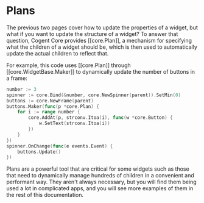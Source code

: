# Plans

The previous two pages cover how to update the properties of a widget, but what if you want to update the structure of a widget? To answer that question, Cogent Core provides [[core.Plan]], a mechanism for specifying what the children of a widget should be, which is then used to automatically update the actual children to reflect that.

For example, this code uses [[core.Plan]] through [[core.WidgetBase.Maker]] to dynamically update the number of buttons in a frame:

```Go
number := 3
spinner := core.Bind(&number, core.NewSpinner(parent)).SetMin(0)
buttons := core.NewFrame(parent)
buttons.Maker(func(p *core.Plan) {
    for i := range number {
        core.AddAt(p, strconv.Itoa(i), func(w *core.Button) {
            w.SetText(strconv.Itoa(i))
        })
    }
})
spinner.OnChange(func(e events.Event) {
    buttons.Update()
})
```

Plans are a powerful tool that are critical for some widgets such as those that need to dynamically manage hundreds of children in a convenient and performant way. They aren't always necessary, but you will find them being used a lot in complicated apps, and you will see more examples of them in the rest of this documentation.
